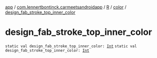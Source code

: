 [app](../../../index.md) / [com.lennertbontinck.carmeetsandroidapp](../../index.md) / [R](../index.md) / [color](index.md) / [design_fab_stroke_top_inner_color](./design_fab_stroke_top_inner_color.md)

# design_fab_stroke_top_inner_color

`static val design_fab_stroke_top_inner_color: `[`Int`](https://kotlinlang.org/api/latest/jvm/stdlib/kotlin/-int/index.html)
`static val design_fab_stroke_top_inner_color: `[`Int`](https://kotlinlang.org/api/latest/jvm/stdlib/kotlin/-int/index.html)